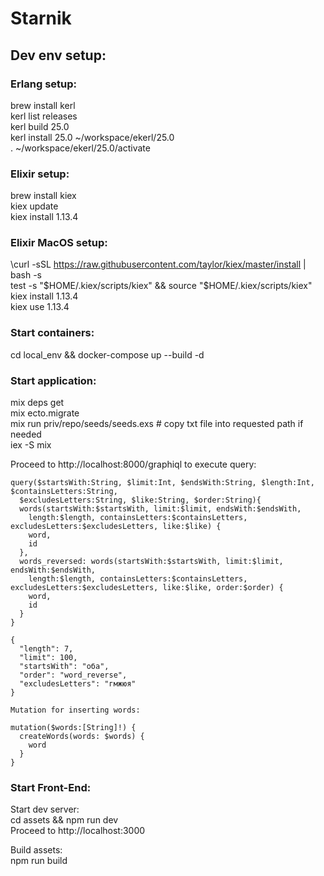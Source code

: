 # Starnik

## Dev env setup:

### Erlang setup:
  brew install kerl\
  kerl list releases\
  kerl build 25.0\
  kerl install 25.0 ~/workspace/ekerl/25.0\
  . ~/workspace/ekerl/25.0/activate

### Elixir setup:
  brew install kiex\
  kiex update\
  kiex install 1.13.4

### Elixir MacOS setup:
\curl -sSL https://raw.githubusercontent.com/taylor/kiex/master/install | bash -s\
test -s "$HOME/.kiex/scripts/kiex" && source "$HOME/.kiex/scripts/kiex"\
kiex install 1.13.4\
kiex use 1.13.4


### Start containers:
  cd local_env && docker-compose up --build -d

### Start application:
  mix deps get \
  mix ecto.migrate \
  mix run priv/repo/seeds/seeds.exs  # copy txt file into requested path if needed \
  iex -S mix
  
  Proceed to http://localhost:8000/graphiql to execute query:

```
query($startsWith:String, $limit:Int, $endsWith:String, $length:Int, $containsLetters:String, 
  $excludesLetters:String, $like:String, $order:String){
  words(startsWith:$startsWith, limit:$limit, endsWith:$endsWith,
    length:$length, containsLetters:$containsLetters, excludesLetters:$excludesLetters, like:$like) {
    word,
    id
  },
  words_reversed: words(startsWith:$startsWith, limit:$limit, endsWith:$endsWith,
    length:$length, containsLetters:$containsLetters, excludesLetters:$excludesLetters, like:$like, order:$order) {
    word,
    id
  }
}

{
  "length": 7,
  "limit": 100,
  "startsWith": "оба",
  "order": "word_reverse",
  "excludesLetters": "гмжюя"
}

Mutation for inserting words:

mutation($words:[String]!) {
  createWords(words: $words) {
    word
  }
}

```

### Start Front-End:
Start dev server: \
cd assets && npm run dev \
Proceed to http://localhost:3000

Build assets: \
npm run build
